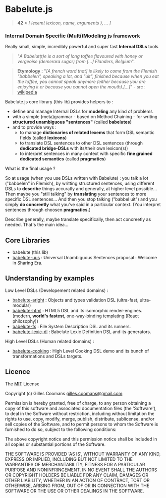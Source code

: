 # Babelute.js

> __42__ &asymp; _[ lexem( lexicon, name, arguments ), ... ]_

### Internal Domain Specific (Multi)Modeling js framework

Really small, simple, incredibly powerful and super fast __Internal DSLs__ tools.


> "_A Babelut(t)e is a sort of long toffee flavoured with honey or vergeoise (demerara sugar) from [...] Flanders, Belgium_".

> __Etymology__ : "_[A french word that] is likely to come from the Flemish "babbelen", speaking a lot, and "uit", finished because when you eat the toffee, you cannot speak anymore (either because you are enjoying it or because you cannot open the mouth).[...]_" - src : [wikipedia](https://en.wikipedia.org/wiki/Babelutte)


Babelute.js core library (this lib) provides helpers to :
- define and manage Internal DSLs for __modeling__ any kind of problems
- with a simple (meta)grammar - based on Method Chaining - for writing __structured unambiguous "sentences"__ (called __babelutes__)
- and to provide ways :
	- to manage __dictionaries of related lexems__ that form DSL semantic fields (called __lexicons__)
	- to translate DSL sentences to other DSL sentences (through __dedicated bridge-DSLs__ with its/their own lexicon(s))
	- to interpret sentences in many context with specific __fine grained dedicated semantics__ (called __pragmatics__)


What is the final usage ?

So at usage (when you use DSLs written with Babelute) : you talk a lot ("babbelen" in Flemish), by writting structured sentences, using different DSLs to __describe__ things accuratly and generally, at higher level possible... Then maybe you "still talking" by __translating__ your sentences to more specific DSL sentences...
And then you stop talking ("babbel uit") and you simply __do concreetly__ what you've said in a particular context. (You interpret sentences through choosen __pragmatics.__)

 Describe generally, maybe translate specifically, then act concreetly as needed. That's the main idea...


## Core Libraries

- babelute (this lib)
- [babelute-uus](https://github.com/nomocas/babelute-uus) : Universal Unambiguous Sentences proposal : Welcome in Sharing Era.

## Understanding by examples

Low Level DSLs (Developement related domains) :
- [babelute-aright](https://github.com/nomocas/babelute-aright) : Objects and types validation DSL (ultra-fast, ultra-modular)
- [babelute-html](https://github.com/nomocas/babelute-html) : HTML5 DSL and its isomorphic render-engines. (modern, __world's fastest__, one-way-binding templating (React philosophy))
- [babelute-fs](https://github.com/nomocas/babelute-fs) : File System Description DSL and its runners.
- [babelute-lexic-dl](https://github.com/nomocas/babelute-doc) : Babelute Lexic Definition DSL and its generators.

High Level DSLs (Human related domains) :
- [babelute-cooking](https://github.com/nomocas/babelute-cooking) : High Level Cooking DSL demo and its bunch of transformations and DSLs targets.


## Licence

The [MIT](http://opensource.org/licenses/MIT) License

Copyright (c) Gilles Coomans <gilles.coomans@gmail.com>

Permission is hereby granted, free of charge, to any person obtaining a copy of this software and associated documentation files (the 'Software'), to deal in the Software without restriction, including without limitation the rights to use, copy, modify, merge, publish, distribute, sublicense, and/or sell copies of the Software, and to permit persons to whom the Software is furnished to do so, subject to the following conditions:

The above copyright notice and this permission notice shall be included in all copies or substantial portions of the Software.

THE SOFTWARE IS PROVIDED 'AS IS', WITHOUT WARRANTY OF ANY KIND, EXPRESS OR IMPLIED, INCLUDING BUT NOT LIMITED TO THE WARRANTIES OF MERCHANTABILITY, FITNESS FOR A PARTICULAR PURPOSE AND NONINFRINGEMENT. IN NO EVENT SHALL THE AUTHORS OR COPYRIGHT HOLDERS BE LIABLE FOR ANY CLAIM, DAMAGES OR OTHER LIABILITY, WHETHER IN AN ACTION OF CONTRACT, TORT OR OTHERWISE, ARISING FROM, OUT OF OR IN CONNECTION WITH THE SOFTWARE OR THE USE OR OTHER DEALINGS IN THE SOFTWARE.
